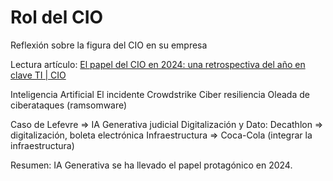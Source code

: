 # Rol del CIO

Reflexión sobre la figura del CIO en su empresa 

Lectura artículo:  [El papel del CIO en 2024: una retrospectiva del año en clave TI | CIO](https://www.cio.com/article/3624204/el-papel-del-cio-en-2024-una-retrospectiva-del-ano-en-clave-ti.html?amp=1)

Inteligencia Artificial 
El incidente Crowdstrike
Ciber resiliencia
Oleada de ciberataques (ramsomware)

Caso de Lefevre => IA Generativa judicial
Digitalización y Dato: Decathlon => digitalización, boleta electrónica
Infraestructura => Coca-Cola (integrar la infraestructura)

Resumen: IA Generativa se ha llevado el papel protagónico en 2024.